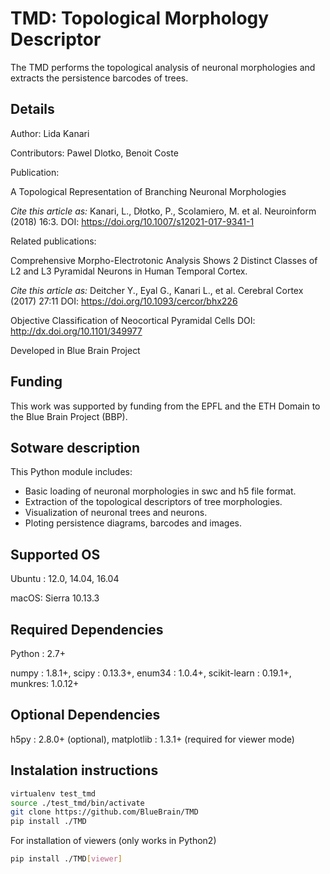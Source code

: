 TMD: Topological Morphology Descriptor
========================================

The TMD performs the topological analysis of neuronal morphologies and extracts the persistence barcodes of trees.

Details
---------
Author: Lida Kanari

Contributors: Pawel Dlotko, Benoit Coste

Publication: 


A Topological Representation of Branching Neuronal Morphologies

_Cite this article as:_
    Kanari, L., Dłotko, P., Scolamiero, M. et al. Neuroinform (2018) 16:3.
    DOI: <https://doi.org/10.1007/s12021-017-9341-1>
    
Related publications:


Comprehensive Morpho-Electrotonic Analysis Shows 2 Distinct Classes of L2 and L3 Pyramidal Neurons in Human Temporal Cortex.

_Cite this article as:_
   Deitcher Y., Eyal G., Kanari L., et al. Cerebral Cortex (2017) 27:11
   DOI: <https://doi.org/10.1093/cercor/bhx226>
   
Objective Classification of Neocortical Pyramidal Cells 
    DOI: <http://dx.doi.org/10.1101/349977>
    
Developed in Blue Brain Project

Funding
---------
This work was supported by funding from the EPFL and the ETH Domain to the Blue Brain Project (BBP). 

Sotware description
---------------------

This Python module includes: 

* Basic loading of neuronal morphologies in swc and h5 file format. 
* Extraction of the topological descriptors of tree morphologies.
* Visualization of neuronal trees and neurons.
* Ploting persistence diagrams, barcodes and images.

Supported OS
--------------

Ubuntu : 12.0, 14.04, 16.04

macOS: Sierra 10.13.3

Required Dependencies
---------------------

Python : 2.7+

numpy : 1.8.1+,
scipy : 0.13.3+,
enum34 : 1.0.4+,
scikit-learn : 0.19.1+,
munkres: 1.0.12+

Optional Dependencies
----------------------
h5py : 2.8.0+ (optional),
matplotlib : 1.3.1+ (required for viewer mode)

Instalation instructions
--------------------------------

```bash
virtualenv test_tmd
source ./test_tmd/bin/activate
git clone https://github.com/BlueBrain/TMD
pip install ./TMD
```

For installation of viewers (only works in Python2)

```bash
pip install ./TMD[viewer]
```


